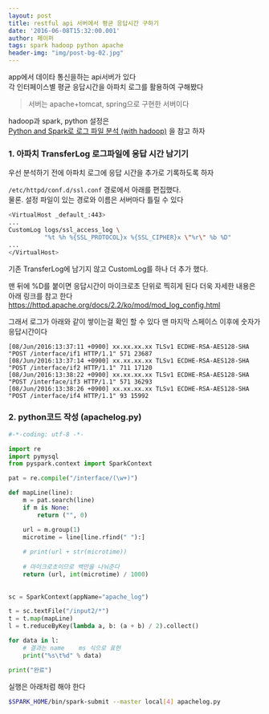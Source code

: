 ```yaml
---
layout: post
title: restful api 서버에서 평균 응답시간 구하기 
date: '2016-06-08T15:32:00.001'
author: 페이퍼
tags: spark hadoop python apache
header-img: "img/post-bg-02.jpg"
---
```

app에서 데이타 통신을하는 api서버가 있다  
각 인터페이스별 평균 응답시간을 아파치 로그를 활용하여 구해봤다  
> 서버는 apache+tomcat, spring으로 구현한 서버이다  

hadoop과 spark, python 설정은  
[Python and Spark로 로그 파일 분석 (with hadoop)](2016-05-30-spark-hadoop)
을 참고 하자 


### 1. 아파치 TransferLog 로그파일에 응답 시간 남기기 
우선 분석하기 전에 아파치 로그에 응답 시간을 추가로 기록하도록 하자 

`/etc/httpd/conf.d/ssl.conf` 경로에서 아래를 편집했다.  
물론. 설정 파일이 있는 경로와 이름은 서버마다 틀릴 수 있다 
```bash
<VirtualHost _default_:443>
...
CustomLog logs/ssl_access_log \
          "%t %h %{SSL_PROTOCOL}x %{SSL_CIPHER}x \"%r\" %b %D"
...
</VirtualHost>
```
기존 TransferLog에 남기지 않고 CustomLog를 하나 더 추가 했다.  

맨 뒤에 %D를 붙이면 응답시간이 마이크로초 단위로 찍히게 된다 더욱 자세한 내용은 아래 링크를 참고 한다   
https://httpd.apache.org/docs/2.2/ko/mod/mod_log_config.html

그래서 로그가 아래와 같이 쌓이는걸 확인 할 수 있다 맨 마지막 스페이스 이후에 숫자가 응답시간이다
```text
[08/Jun/2016:13:37:11 +0900] xx.xx.xx.xx TLSv1 ECDHE-RSA-AES128-SHA "POST /interface/if1 HTTP/1.1" 571 23687
[08/Jun/2016:13:37:14 +0900] xx.xx.xx.xx TLSv1 ECDHE-RSA-AES128-SHA "POST /interface/if2 HTTP/1.1" 711 17120
[08/Jun/2016:13:38:22 +0900] xx.xx.xx.xx TLSv1 ECDHE-RSA-AES128-SHA "POST /interface/if3 HTTP/1.1" 571 36293
[08/Jun/2016:13:38:26 +0900] xx.xx.xx.xx TLSv1 ECDHE-RSA-AES128-SHA "POST /interface/if4 HTTP/1.1" 93 15992
```


### 2. python코드 작성 (apachelog.py) 

```python
#-*-coding: utf-8 -*-

import re
import pymysql
from pyspark.context import SparkContext

pat = re.compile("/interface/(\w+)")

def mapLine(line):
    m = pat.search(line)
    if m is None:
        return ("", 0)

    url = m.group(1)
    microtime = line[line.rfind(" "):]
    
    # print(url + str(microtime))
    
    # 마이크로초이므로 백만을 나눠준다
    return (url, int(microtime) / 1000)
    
    
sc = SparkContext(appName="apache_log")

t = sc.textFile("/input2/*")
t = t.map(mapLine)
l = t.reduceByKey(lambda a, b: (a + b) / 2).collect()

for data in l:
    # 결과는 name    ms 식으로 표현   
    print("%s\t%d" % data)

print("완료")
```

실행은 아래처럼 해야 한다 

```bash
$SPARK_HOME/bin/spark-submit --master local[4] apachelog.py
```
